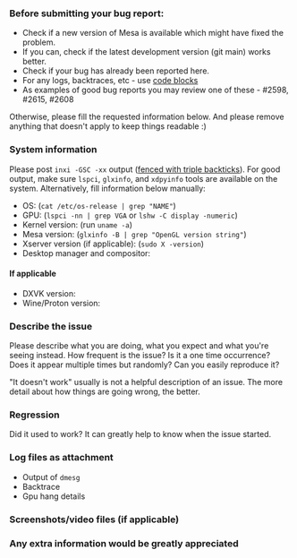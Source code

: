 ### Before submitting your bug report:
- Check if a new version of Mesa is available which might have fixed the problem.
- If you can, check if the latest development version (git main) works better.
- Check if your bug has already been reported here.
- For any logs, backtraces, etc - use [code blocks](https://docs.gitlab.com/ee/user/markdown.html#code-spans-and-blocks)
- As examples of good bug reports you may review one of these - #2598, #2615, #2608


Otherwise, please fill the requested information below.
And please remove anything that doesn't apply to keep things readable :)


### System information

Please post `inxi -GSC -xx` output ([fenced with triple backticks](https://docs.gitlab.com/ee/user/markdown.html#code-spans-and-blocks)).
For good output, make sure `lspci`, `glxinfo`, and `xdpyinfo` tools are available on the system.
Alternatively, fill information below manually:

- OS: (`cat /etc/os-release | grep "NAME"`)
- GPU: (`lspci -nn | grep VGA` or `lshw -C display -numeric`)
- Kernel version: (run `uname -a`)
- Mesa version: (`glxinfo -B | grep "OpenGL version string"`)
- Xserver version (if applicable): (`sudo X -version`)
- Desktop manager and compositor:

#### If applicable
- DXVK version:
- Wine/Proton version:


### Describe the issue

Please describe what you are doing, what you expect and what you're
seeing instead.  How frequent is the issue? Is it a one time occurrence? Does it appear multiple times but randomly? Can you easily reproduce it?

"It doesn't work" usually is not a helpful description of an issue. 
The more detail about how things are going wrong, the better.


### Regression

Did it used to work? It can greatly help to know when the issue started.


### Log files as attachment
- Output of `dmesg`
- Backtrace
- Gpu hang details


### Screenshots/video files (if applicable)



### Any extra information would be greatly appreciated
